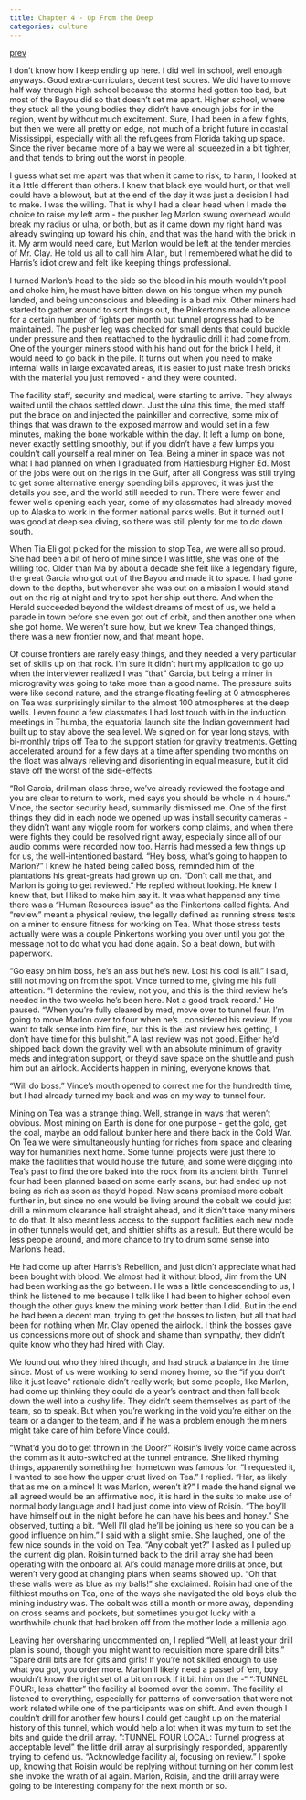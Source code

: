 ```yaml
---
title: Chapter 4 - Up From the Deep
categories: culture
---
```

[prev](3-irrigation)

I don’t know how I keep ending up here. I did well in school, well enough anyways. Good extra-curriculars, decent test scores. We did have to move half way through high school because the storms had gotten too bad, but most of the Bayou did so that doesn’t set me apart. Higher school, where they stuck all the young bodies they didn’t have enough jobs for in the region, went by without much excitement. Sure, I had been in a few fights, but then we were all pretty on edge, not much of a bright future in coastal Mississippi, especially with all the refugees from Florida taking up space. Since the river became more of a bay we were all squeezed in a bit tighter, and that tends to bring out the worst in people.

I guess what set me apart was that when it came to risk, to harm, I looked at it a little different than others. I knew that black eye would hurt, or that well could have a blowout, but at the end of the day it was just a decision I had to make. I was the willing. That is why I had a clear head when I made the choice to raise my left arm - the pusher leg Marlon swung overhead would break my radius or ulna, or both, but as it came down my right hand was already swinging up toward his chin, and that was the hand with the brick in it. My arm would need care, but Marlon would be left at the tender mercies of Mr. Clay. He told us all to call him Allan, but I remembered what he did to Harris’s idiot crew and felt like keeping things professional.

I turned Marlon’s head to the side so the blood in his mouth wouldn’t pool and choke him, he must have bitten down on his tongue when my punch landed, and being unconscious and bleeding is a bad mix. Other miners had started to gather around to sort things out, the Pinkertons made allowance for a certain number of fights per month but tunnel progress had to be maintained. The pusher leg was checked for small dents that could buckle under pressure and then reattached to the hydraulic drill it had come from. One of the younger miners stood with his hand out for the brick I held, it would need to go back in the pile. It turns out when you need to make internal walls in large excavated areas, it is easier to just make fresh bricks with the material you just removed - and they were counted.

The facility staff, security and medical, were starting to arrive. They always waited until the chaos settled down. Just the ulna this time, the med staff put the brace on and injected the painkiller and corrective, some mix of things that was drawn to the exposed marrow and would set in a few minutes, making the bone workable within the day. It left a lump on bone, never exactly settling smoothly, but if you didn’t have a few lumps you couldn’t call yourself a real miner on Tea. Being a miner in space was not what I had planned on when I graduated from Hattiesburg Higher Ed. Most of the jobs were out on the rigs in the Gulf, after all Congress was still trying to get some alternative energy spending bills approved, it was just the details you see, and the world still needed to run. There were fewer and fewer wells opening each year, some of my classmates had already moved up to Alaska to work in the former national parks wells. But it turned out I was good at deep sea diving, so there was still plenty for me to do down south.

When Tia Eli got picked for the mission to stop Tea, we were all so proud. She had been a bit of hero of mine since I was little, she was one of the willing too. Older than Ma by about a decade she felt like a legendary figure, the great Garcia who got out of the Bayou and made it to space. I had gone down to the depths, but whenever she was out on a mission I would stand out on the rig at night and try to spot her ship out there. And when the Herald succeeded beyond the wildest dreams of most of us, we held a parade in town before she even got out of orbit, and then another one when she got home. We weren’t sure how, but we knew Tea changed things, there was a new frontier now, and that meant hope.

Of course frontiers are rarely easy things, and they needed a very particular set of skills up on that rock. I’m sure it didn’t hurt my application to go up when the interviewer realized I was “that” Garcia, but being a miner in microgravity was going to take more than a good name. The pressure suits were like second nature, and the strange floating feeling at 0 atmospheres on Tea was surprisingly similar to the almost 100 atmospheres at the deep wells. I even found a few classmates I had lost touch with in the induction meetings in Thumba, the equatorial launch site the Indian government had built up to stay above the sea level. We signed on for year long stays, with bi-monthly trips off Tea to the support station for gravity treatments. Getting accelerated around for a few days at a time after spending two months on the float was always relieving and disorienting in equal measure, but it did stave off the worst of the side-effects.

“Rol Garcia, drillman class three, we’ve already reviewed the footage and you are clear to return to work, med says you should be whole in 4 hours.” Vince, the sector security head, summarily dismissed me. One of the first things they did in each node we opened up was install security cameras - they didn’t want any wiggle room for workers comp claims, and when there were fights they could be resolved right away, especially since all of our audio comms were recorded now too. Harris had messed a few things up for us, the well-intentioned bastard. “Hey boss, what’s going to happen to Marlon?” I knew he hated being called boss, reminded him of the plantations his great-greats had grown up on. “Don’t call me that, and Marlon is going to get reviewed.” He replied without looking. He knew I knew that, but I liked to make him say it. It was what happened any time there was a “Human Resources issue” as the Pinkertons called fights. And “review” meant a physical review, the legally defined as running stress tests on a miner to ensure fitness for working on Tea. What those stress tests actually were was a couple Pinkertons working you over until you got the message not to do what you had done again. So a beat down, but with paperwork.

“Go easy on him boss, he’s an ass but he’s new. Lost his cool is all.” I said, still not moving on from the spot. Vince turned to me, giving me his full attention. “I determine the review, not you, and this is the third review he’s needed in the two weeks he’s been here. Not a good track record.” He paused. “When you’re fully cleared by med, move over to tunnel four. I’m going to move Marlon over to four when he’s…considered his review. If you want to talk sense into him fine, but this is the last review he’s getting, I don’t have time for this bullshit.” A last review was not good. Either he’d shipped back down the gravity well with an absolute minimum of gravity meds and integration support, or they’d save space on the shuttle and push him out an airlock. Accidents happen in mining, everyone knows that.

“Will do boss.” Vince’s mouth opened to correct me for the hundredth time, but I had already turned my back and was on my way to tunnel four.

Mining on Tea was a strange thing. Well, strange in ways that weren’t obvious. Most mining on Earth is done for one purpose - get the gold, get the coal, maybe an odd fallout bunker here and there back in the Cold War. On Tea we were simultaneously hunting for riches from space and clearing way for humanities next home. Some tunnel projects were just there to make the facilities that would house the future, and some were digging into Tea’s past to find the ore baked into the rock from its ancient birth. Tunnel four had been planned based on some early scans, but had ended up not being as rich as soon as they’d hoped. New scans promised more cobalt further in, but since no one would be living around the cobalt we could just drill a minimum clearance hall straight ahead, and it didn’t take many miners to do that. It also meant less access to the support facilities each new node in other tunnels would get, and shittier shifts as a result. But there would be less people around, and more chance to try to drum some sense into Marlon’s head.

He had come up after Harris’s Rebellion, and just didn’t appreciate what had been bought with blood. We almost had it without blood, Jim from the UN had been working as the go between. He was a little condescending to us, I think he listened to me because I talk like I had been to higher school even though the other guys knew the mining work better than I did. But in the end he had been a decent man, trying to get the bosses to listen, but all that had been for nothing when Mr. Clay opened the airlock. I think the bosses gave us concessions more out of shock and shame than sympathy, they didn’t quite know who they had hired with Clay.

We found out who they hired though, and had struck a balance in the time since. Most of us were working to send money home, so the “if you don’t like it just leave” rationale didn’t really work; but some people, like Marlon, had come up thinking they could do a year’s contract and then fall back down the well into a cushy life. They didn’t seem themselves as part of the team, so to speak. But when you’re working in the void you’re either on the team or a danger to the team, and if he was a problem enough the miners might take care of him before Vince could.

“What’d you do to get thrown in the Door?” Roisin’s lively voice came across the comm as it auto-switched at the tunnel entrance. She liked rhyming things, apparently something her hometown was famous for. “I requested it, I wanted to see how the upper crust lived on Tea.” I replied. “Har, as likely that as me on a mince! It was Marlon, weren’t it?” I made the hand signal we all agreed would be an affirmative nod, it is hard in the suits to make use of normal body language and I had just come into view of Roisin. “The boy’ll have himself out in the night before he can have his bees and honey.” She observed, tutting a bit. “Well I’ll glad he’ll be joining us here so you can be a good influence on him.” I said with a slight smile. She laughed, one of the few nice sounds in the void on Tea. “Any cobalt yet?” I asked as I pulled up the current dig plan. Roisin turned back to the drill array she had been operating with the onboard al. Al’s could manage more drills at once, but weren’t very good at changing plans when seams showed up. “Oh that these walls were as blue as my balls!” she exclaimed. Roisin had one of the filthiest mouths on Tea, one of the ways she navigated the old boys club the mining industry was. The cobalt was still a month or more away, depending on cross seams and pockets, but sometimes you got lucky with a worthwhile chunk that had broken off from the mother lode a millenia ago.

Leaving her oversharing uncommented on, I replied “Well, at least your drill plan is sound, though you might want to requisition more spare drill bits.” “Spare drill bits are for gits and girls! If you’re not skilled enough to use what you got, you order more. Marlon’ll likely need a passel of ‘em, boy wouldn’t know the right set of a bit on rock if it bit him on the -“ “:TUNNEL FOUR:, less chatter” the facility al boomed over the comm. The facility al listened to everything, especially for patterns of conversation that were not work related while one of the participants was on shift. And even though I couldn’t drill for another few hours I could get caught up on the material history of this tunnel, which would help a lot when it was my turn to set the bits and guide the drill array. ”:TUNNEL FOUR LOCAL: Tunnel progress at acceptable level” the little drill array al surprisingly responded, apparently trying to defend us. “Acknowledge facility al, focusing on review.” I spoke up, knowing that Roisin would be replying without turning on her comm lest she invoke the wrath of al again. Marlon, Roisin, and the drill array were going to be interesting company for the next month or so.
